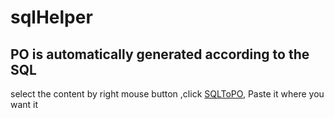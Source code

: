 # sqlHelper

## PO is automatically generated according to the SQL 


select the content by right mouse button ,click  <u>SQLToPO</u>, Paste it where you want it
